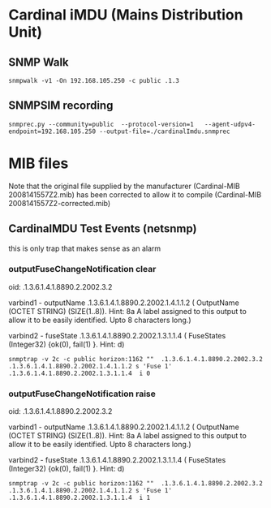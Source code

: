 # Cardinal iMDU (Mains Distribution Unit)

## SNMP Walk

```
snmpwalk -v1 -On 192.168.105.250 -c public .1.3
```

## SNMPSIM recording

```
snmprec.py --community=public  --protocol-version=1   --agent-udpv4-endpoint=192.168.105.250 --output-file=./cardinalImdu.snmprec

```

# MIB files

Note that the original file supplied by the manufacturer (Cardinal-MIB 2008141557Z2.mib) has been corrected to allow it to compile (Cardinal-MIB 2008141557Z2-corrected.mib)


## CardinalMDU Test Events (netsnmp)

this is only trap that makes sense as an alarm

###   outputFuseChangeNotification clear

oid: .1.3.6.1.4.1.8890.2.2002.3.2

varbind1 - outputName .1.3.6.1.4.1.8890.2.2002.1.4.1.1.2
           (  OutputName (OCTET STRING) (SIZE(1..8)). Hint: 8a A label assigned to this output to allow it to be easily identified. Upto 8 characters long.)

varbind2 - fuseState .1.3.6.1.4.1.8890.2.2002.1.3.1.1.4 
           ( FuseStates (Integer32) {ok(0), fail(1) }. Hint: d) 

```
snmptrap -v 2c -c public horizon:1162 ""  .1.3.6.1.4.1.8890.2.2002.3.2   .1.3.6.1.4.1.8890.2.2002.1.4.1.1.2 s 'Fuse 1'  .1.3.6.1.4.1.8890.2.2002.1.3.1.1.4  i 0

```
###   outputFuseChangeNotification raise

oid: .1.3.6.1.4.1.8890.2.2002.3.2

varbind1 - outputName .1.3.6.1.4.1.8890.2.2002.1.4.1.1.2
           (  OutputName (OCTET STRING) (SIZE(1..8)). Hint: 8a A label assigned to this output to allow it to be easily identified. Upto 8 characters long.)

varbind2 - fuseState .1.3.6.1.4.1.8890.2.2002.1.3.1.1.4 
           ( FuseStates (Integer32) {ok(0), fail(1) }. Hint: d) 

```
snmptrap -v 2c -c public horizon:1162 ""  .1.3.6.1.4.1.8890.2.2002.3.2   .1.3.6.1.4.1.8890.2.2002.1.4.1.1.2 s 'Fuse 1'  .1.3.6.1.4.1.8890.2.2002.1.3.1.1.4  i 1

```